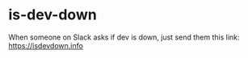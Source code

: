 # is-dev-down
When someone on Slack asks if dev is down, just send them this link: https://isdevdown.info
